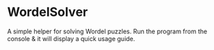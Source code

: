 # WordelSolver
 
A simple helper for solving Wordel puzzles.
Run the program from the console & it will display a quick usage guide.